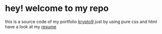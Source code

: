# hey! welcome to my repo
this is a source code of my portfolio [krypto9](http://krypto9.ml) just by using pure css and html  
have a look at my [resume](http://resumek.epizy.com)
